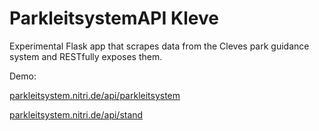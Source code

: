 # ParkleitsystemAPI Kleve

Experimental Flask app that scrapes data from the Cleves park guidance system and RESTfully exposes them.

Demo:

[parkleitsystem.nitri.de/api/parkleitsystem](http://parkleitsystem.nitri.de/api/parkleitsystem)

[parkleitsystem.nitri.de/api/stand](http://parkleitsystem.nitri.de/api/stand)
